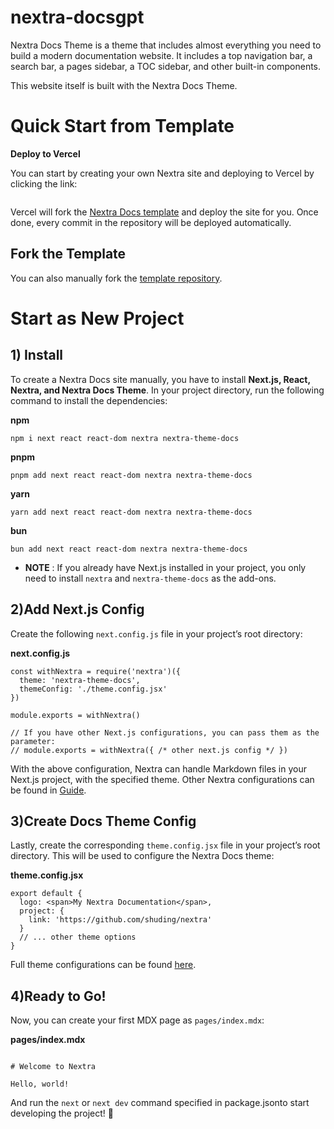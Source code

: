 # nextra-docsgpt
Nextra Docs Theme is a theme that includes almost everything you need to build a modern documentation website. It includes a top navigation bar, a search bar, a pages sidebar, a TOC sidebar, and other built-in components.

This website itself is built with the Nextra Docs Theme.

# Quick Start from Template

**Deploy to Vercel** 

You can start by creating your own Nextra site and deploying to Vercel by clicking the link:

<a href="https://vercel.com/new/clone"><img src="https://vercel.com/button" alt=""></a>

Vercel will fork the [Nextra Docs template](https://github.com/shuding/nextra-docs-template) and deploy the site for you. Once done, every commit in the repository will be deployed automatically.

## Fork the Template

You can also manually fork the [template repository](https://github.com/shuding/nextra-docs-template).

# Start as New Project
## 1) Install

To create a Nextra Docs site manually, you have to install **Next.js, React, Nextra, and Nextra Docs Theme**. In your project directory, run the following command to install the dependencies:

**npm**

```
npm i next react react-dom nextra nextra-theme-docs
```
**pnpm**

```
pnpm add next react react-dom nextra nextra-theme-docs
```
**yarn**

```
yarn add next react react-dom nextra nextra-theme-docs
```
**bun**

```
bun add next react react-dom nextra nextra-theme-docs
```



- **NOTE** :   If you already have Next.js installed in your project, you only need to install ```nextra``` and ```nextra-theme-docs``` as the add-ons.


## 2)Add Next.js Config
Create the following ```next.config.js``` file in your project’s root directory:

**next.config.js**
```
const withNextra = require('nextra')({
  theme: 'nextra-theme-docs',
  themeConfig: './theme.config.jsx'
})
 
module.exports = withNextra()
 
// If you have other Next.js configurations, you can pass them as the parameter:
// module.exports = withNextra({ /* other next.js config */ })

```

With the above configuration, Nextra can handle Markdown files in your Next.js project, with the specified theme. Other Nextra configurations can be found in [Guide](https://nextra.site/docs/guide).

## 3)Create Docs Theme Config

Lastly, create the corresponding ```theme.config.jsx``` file in your project’s root directory. This will be used to configure the Nextra Docs theme:

**theme.config.jsx**
```
export default {
  logo: <span>My Nextra Documentation</span>,
  project: {
    link: 'https://github.com/shuding/nextra'
  }
  // ... other theme options
}

```


Full theme configurations can be found [here](https://nextra.site/docs/docs-theme/theme-configuration).

## 4)Ready to Go!

Now, you can create your first MDX page as ```pages/index.mdx```:

**pages/index.mdx**
```

# Welcome to Nextra
 
Hello, world!

```

And run the ```next```  or  ```next dev```  command specified in package.jsonto start developing the project! 🎉

